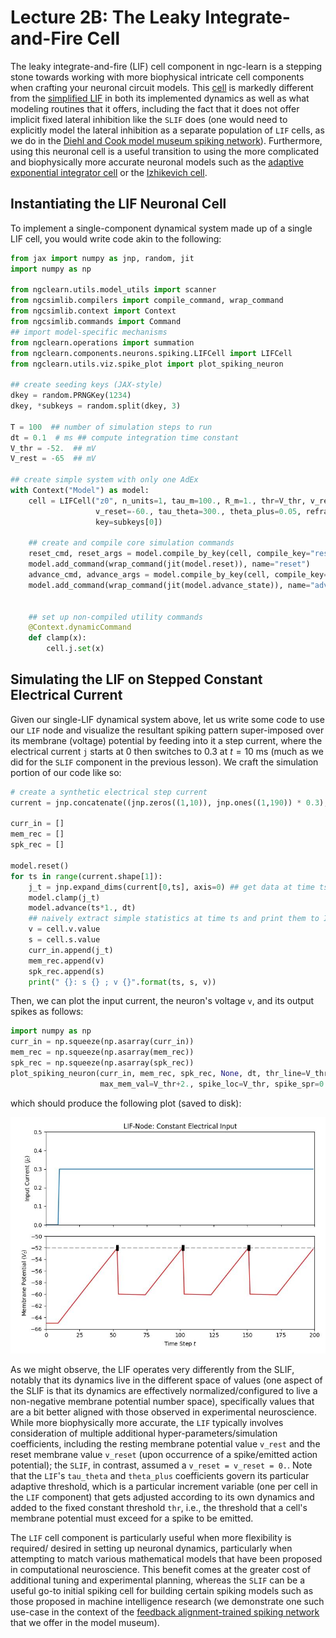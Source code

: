 # Lecture 2B: The Leaky Integrate-and-Fire Cell

The leaky integrate-and-fire (LIF) cell component in ngc-learn is a stepping
stone towards working with more biophysical intricate cell components when crafting
your neuronal circuit models. This
[cell](ngclearn.components.neurons.spiking.LIFCell) is markedly different from the
[simplified LIF](ngclearn.components.neurons.spiking.sLIFCell) in both its
implemented dynamics as well as what modeling routines that it offers, including
the fact that it does not offer implicit fixed lateral inhibition like the
`SLIF` does (one would need to explicitly model the lateral inhibition as a
separate population of `LIF` cells, as we do in the
[Diehl and Cook model museum spiking network](../../museum/snn_dc.md)). Furthermore,
using this neuronal cell is a useful transition to using the more complicated and
biophysically more accurate neuronal models such as the
[adaptive exponential integrator cell](ngclearn.components.neurons.spiking.adExCell)
or the
[Izhikevich cell](ngclearn.components.neurons.spiking.izhikevichCell).

## Instantiating the LIF Neuronal Cell

To implement a single-component dynamical system made up of a single LIF
cell, you would write code akin to the following:

```python
from jax import numpy as jnp, random, jit
import numpy as np

from ngclearn.utils.model_utils import scanner
from ngcsimlib.compilers import compile_command, wrap_command
from ngcsimlib.context import Context
from ngcsimlib.commands import Command
## import model-specific mechanisms
from ngclearn.operations import summation
from ngclearn.components.neurons.spiking.LIFCell import LIFCell
from ngclearn.utils.viz.spike_plot import plot_spiking_neuron

## create seeding keys (JAX-style)
dkey = random.PRNGKey(1234)
dkey, *subkeys = random.split(dkey, 3)

T = 100  ## number of simulation steps to run
dt = 0.1  # ms ## compute integration time constant
V_thr = -52.  ## mV
V_rest = -65  ## mV

## create simple system with only one AdEx
with Context("Model") as model:
    cell = LIFCell("z0", n_units=1, tau_m=100., R_m=1., thr=V_thr, v_rest=V_rest,
                   v_reset=-60., tau_theta=300., theta_plus=0.05, refract_T=2.,
                   key=subkeys[0])

    ## create and compile core simulation commands
    reset_cmd, reset_args = model.compile_by_key(cell, compile_key="reset")
    model.add_command(wrap_command(jit(model.reset)), name="reset")
    advance_cmd, advance_args = model.compile_by_key(cell, compile_key="advance_state")
    model.add_command(wrap_command(jit(model.advance_state)), name="advance")


    ## set up non-compiled utility commands
    @Context.dynamicCommand
    def clamp(x):
        cell.j.set(x)
```

## Simulating the LIF on Stepped Constant Electrical Current

Given our single-LIF dynamical system above, let us write some code to use
our `LIF` node and visualize the resultant spiking pattern super-imposed
over its membrane (voltage) potential by feeding
into it a step current, where the electrical current `j` starts at $0$ then
switches to $0.3$ at $t = 10$ ms (much as we did for the `SLIF` component
in the previous lesson). We craft the simulation portion of our code like so:


```python
# create a synthetic electrical step current
current = jnp.concatenate((jnp.zeros((1,10)), jnp.ones((1,190)) * 0.3), axis=1)

curr_in = []
mem_rec = []
spk_rec = []

model.reset()
for ts in range(current.shape[1]):
    j_t = jnp.expand_dims(current[0,ts], axis=0) ## get data at time ts
    model.clamp(j_t)
    model.advance(ts*1., dt)
    ## naively extract simple statistics at time ts and print them to I/O
    v = cell.v.value
    s = cell.s.value
    curr_in.append(j_t)
    mem_rec.append(v)
    spk_rec.append(s)
    print(" {}: s {} ; v {}".format(ts, s, v))
```

Then, we can plot the input current, the neuron's voltage `v`, and its output
spikes as follows:

```python
import numpy as np
curr_in = np.squeeze(np.asarray(curr_in))
mem_rec = np.squeeze(np.asarray(mem_rec))
spk_rec = np.squeeze(np.asarray(spk_rec))
plot_spiking_neuron(curr_in, mem_rec, spk_rec, None, dt, thr_line=V_thr, min_mem_val=V_rest-1.,
                    max_mem_val=V_thr+2., spike_loc=V_thr, spike_spr=0.5, title="LIF-Node: Constant Electrical Input", fname="lif_plot.jpg")
```

which should produce the following plot (saved to disk):

<img src="../../images/tutorials/neurocog/lif_plot.jpg" width="600" />

As we might observe, the LIF operates very differently from the SLIF, notably
that its dynamics live in the different space of values (one aspect of the
SLIF is that its dynamics are effectively normalized/configured to live
a non-negative membrane potential number space), specifically values that
are a bit better aligned with those observed in experimental neuroscience.
While more biophysically more accurate, the `LIF` typically involves consideration
of multiple additional hyper-parameters/simulation coefficients, including
the resting membrane potential value `v_rest` and the reset membrane value
`v_reset` (upon occurrence of a spike/emitted action potential); the `SLIF`,
in contrast, assumed a `v_reset = v_reset = 0.`. Note that the `LIF`'s
`tau_theta` and `theta_plus` coefficients govern its particular adaptive threshold,
which is a particular increment variable (one per cell in the `LIF` component)
that gets adjusted according to its own dynamics and added to the fixed constant
threshold `thr`, i.e., the threshold that a cell's membrane potential must
exceed for a spike to be emitted.

The `LIF` cell component is particularly useful when more flexibility is required/
desired in setting up neuronal dynamics, particularly when attempting to match
various mathematical models that have been proposed in computational neuroscience.
This benefit comes at the greater cost of additional tuning and experimental planning,
whereas the `SLIF` can be a useful go-to initial spiking cell for building certain spiking
models such as those proposed in machine intelligence research (we demonstrate
one such use-case in the context of the
[feedback alignment-trained spiking network](../../museum/snn_bfa.md) that we offer in the model museum).
